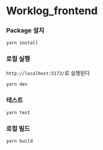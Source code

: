 # Worklog_frontend

### Package 설치

```cli
yarn install
```

### 로컬 실행

`http://localhost:5173/`로 실행된다

```cli
yarn dev
```

### 테스트

```cli
yarn test
```

### 로컬 빌드

```cli
yarn build
```
